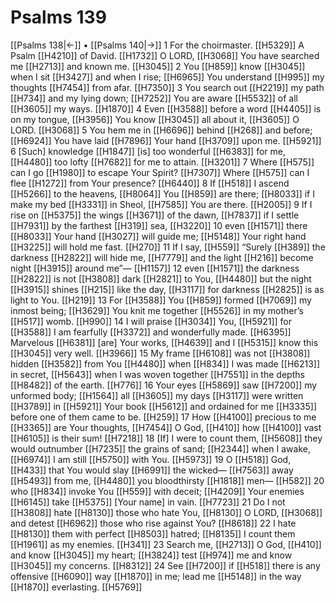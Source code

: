 # Psalms 139
[[Psalms 138|←]] • [[Psalms 140|→]]
1 For the choirmaster. [[H5329]] A Psalm [[H4210]] of David. [[H1732]] O LORD, [[H3068]] You have searched me [[H2713]] and known me. [[H3045]] 
2 You [[H859]] know [[H3045]] when I sit [[H3427]] and when I rise; [[H6965]] You understand [[H995]] my thoughts [[H7454]] from afar. [[H7350]] 
3 You search out [[H2219]] my path [[H734]] and my lying down; [[H7252]] You are aware [[H5532]] of all [[H3605]] my ways. [[H1870]] 
4 Even [[H3588]] before a word [[H4405]] is on my tongue, [[H3956]] You know [[H3045]] all about it, [[H3605]] O LORD. [[H3068]] 
5 You hem me in [[H6696]] behind [[H268]] and before; [[H6924]] You have laid [[H7896]] Your hand [[H3709]] upon me. [[H5921]] 
6 [Such] knowledge [[H1847]] [is] too wonderful [[H6383]] for me, [[H4480]] too lofty [[H7682]] for me to attain. [[H3201]] 
7 Where [[H575]] can I go [[H1980]] to escape Your Spirit? [[H7307]] Where [[H575]] can I flee [[H1272]] from Your presence? [[H6440]] 
8 If [[H518]] I ascend [[H5266]] to the heavens, [[H8064]] You [[H859]] are there; [[H8033]] if I make my bed [[H3331]] in Sheol, [[H7585]] You are there. [[H2005]] 
9 If I rise on [[H5375]] the wings [[H3671]] of the dawn, [[H7837]] if I settle [[H7931]] by the farthest [[H319]] sea, [[H3220]] 
10 even [[H1571]] there [[H8033]] Your hand [[H3027]] will guide me; [[H5148]] Your right hand [[H3225]] will hold me fast. [[H270]] 
11 If I say, [[H559]] “Surely [[H389]] the darkness [[H2822]] will hide me, [[H7779]] and the light [[H216]] become night [[H3915]] around me”— [[H1157]] 
12 even [[H1571]] the darkness [[H2822]] is not [[H3808]] dark [[H2821]] to You, [[H4480]] but the night [[H3915]] shines [[H215]] like the day, [[H3117]] for darkness [[H2825]] is as light to You. [[H219]] 
13 For [[H3588]] You [[H859]] formed [[H7069]] my inmost being; [[H3629]] You knit me together [[H5526]] in my mother’s [[H517]] womb. [[H990]] 
14 I will praise [[H3034]] You, [[H5921]] for [[H3588]] I am fearfully [[H3372]] and wonderfully made. [[H6395]] Marvelous [[H6381]] [are] Your works, [[H4639]] and I [[H5315]] know this [[H3045]] very well. [[H3966]] 
15 My frame [[H6108]] was not [[H3808]] hidden [[H3582]] from You [[H4480]] when [[H834]] I was made [[H6213]] in secret, [[H5643]] when I was woven together [[H7551]] in the depths [[H8482]] of the earth. [[H776]] 
16 Your eyes [[H5869]] saw [[H7200]] my unformed body; [[H1564]] all [[H3605]] my days [[H3117]] were written [[H3789]] in [[H5921]] Your book [[H5612]] and ordained for me [[H3335]] before one of them came to be. [[H259]] 
17 How [[H4100]] precious to me [[H3365]] are Your thoughts, [[H7454]] O God, [[H410]] how [[H4100]] vast [[H6105]] is their sum! [[H7218]] 
18 [If] I were to count them, [[H5608]] they would outnumber [[H7235]] the grains of sand; [[H2344]] when I awake, [[H6974]] I am still [[H5750]] with You. [[H5973]] 
19 O [[H518]] God, [[H433]] that You would slay [[H6991]] the wicked— [[H7563]] away [[H5493]] from me, [[H4480]] you bloodthirsty [[H1818]] men— [[H582]] 
20 who [[H834]] invoke You [[H559]] with deceit; [[H4209]] Your enemies [[H6145]] take [[H5375]] [Your name] in vain. [[H7723]] 
21 Do I not [[H3808]] hate [[H8130]] those who hate You, [[H8130]] O LORD, [[H3068]] and detest [[H6962]] those who rise against You? [[H8618]] 
22 I hate [[H8130]] them with perfect [[H8503]] hatred; [[H8135]] I count them [[H1961]] as my enemies. [[H341]] 
23 Search me, [[H2713]] O God, [[H410]] and know [[H3045]] my heart; [[H3824]] test [[H974]] me and know [[H3045]] my concerns. [[H8312]] 
24 See [[H7200]] if [[H518]] there is any offensive [[H6090]] way [[H1870]] in me;  lead me [[H5148]] in the way [[H1870]] everlasting. [[H5769]] 
